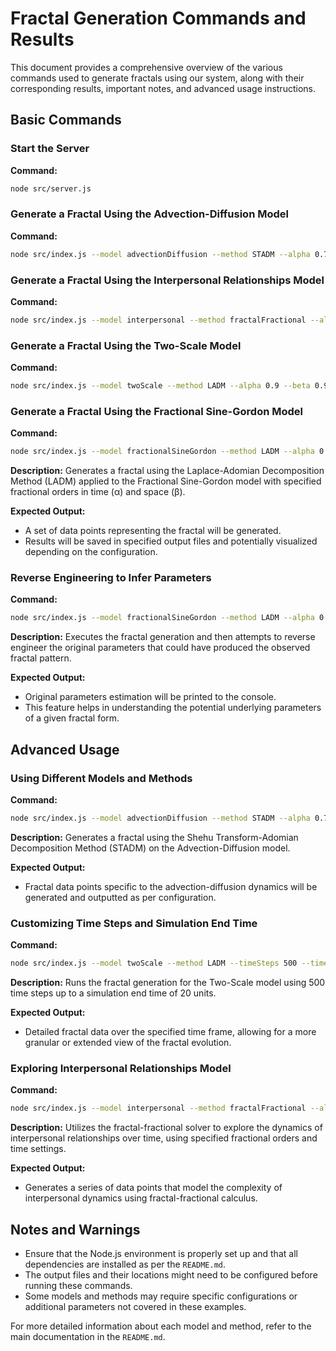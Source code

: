 # Fractal Generation Commands and Results

This document provides a comprehensive overview of the various commands used to generate fractals using our system, along with their corresponding results, important notes, and advanced usage instructions.

## Basic Commands

### Start the Server

**Command:**

```bash
node src/server.js
```

### Generate a Fractal Using the Advection-Diffusion Model

**Command:**

```bash
node src/index.js --model advectionDiffusion --method STADM --alpha 0.7 --beta 0.7 --maxTerms 15
```

### Generate a Fractal Using the Interpersonal Relationships Model

**Command:**

```bash
node src/index.js --model interpersonal --method fractalFractional --alpha 0.5 --gamma 0.3 --timeSteps 200 --timeEnd 50
```

### Generate a Fractal Using the Two-Scale Model

**Command:**

```bash
node src/index.js --model twoScale --method LADM --alpha 0.9 --beta 0.9 --maxTerms 10
```

### Generate a Fractal Using the Fractional Sine-Gordon Model

**Command:**

```bash
node src/index.js --model fractionalSineGordon --method LADM --alpha 0.9 --beta 0.9 --maxTerms 10
```

**Description:**
Generates a fractal using the Laplace-Adomian Decomposition Method (LADM) applied to the Fractional Sine-Gordon model with specified fractional orders in time (α) and space (β).

**Expected Output:**

- A set of data points representing the fractal will be generated.
- Results will be saved in specified output files and potentially visualized depending on the configuration.

### Reverse Engineering to Infer Parameters

**Command:**

```bash
node src/index.js --model fractionalSineGordon --method LADM --alpha 0.9 --beta 0.9 --maxTerms 10 --reverseEngineer
```

**Description:**
Executes the fractal generation and then attempts to reverse engineer the original parameters that could have produced the observed fractal pattern.

**Expected Output:**

- Original parameters estimation will be printed to the console.
- This feature helps in understanding the potential underlying parameters of a given fractal form.

## Advanced Usage

### Using Different Models and Methods

**Command:**

```bash
node src/index.js --model advectionDiffusion --method STADM --alpha 0.7 --beta 0.7 --maxTerms 15
```

**Description:**
Generates a fractal using the Shehu Transform-Adomian Decomposition Method (STADM) on the Advection-Diffusion model.

**Expected Output:**

- Fractal data points specific to the advection-diffusion dynamics will be generated and outputted as per configuration.

### Customizing Time Steps and Simulation End Time

**Command:**

```bash
node src/index.js --model twoScale --method LADM --timeSteps 500 --timeEnd 20
```

**Description:**
Runs the fractal generation for the Two-Scale model using 500 time steps up to a simulation end time of 20 units.

**Expected Output:**

- Detailed fractal data over the specified time frame, allowing for a more granular or extended view of the fractal evolution.

### Exploring Interpersonal Relationships Model

**Command:**

```bash
node src/index.js --model interpersonal --method fractalFractional --alpha 0.5 --gamma 0.3 --timeSteps 200 --timeEnd 50
```

**Description:**
Utilizes the fractal-fractional solver to explore the dynamics of interpersonal relationships over time, using specified fractional orders and time settings.

**Expected Output:**

- Generates a series of data points that model the complexity of interpersonal dynamics using fractal-fractional calculus.

## Notes and Warnings

- Ensure that the Node.js environment is properly set up and that all dependencies are installed as per the `README.md`.
- The output files and their locations might need to be configured before running these commands.
- Some models and methods may require specific configurations or additional parameters not covered in these examples.

For more detailed information about each model and method, refer to the main documentation in the `README.md`.
